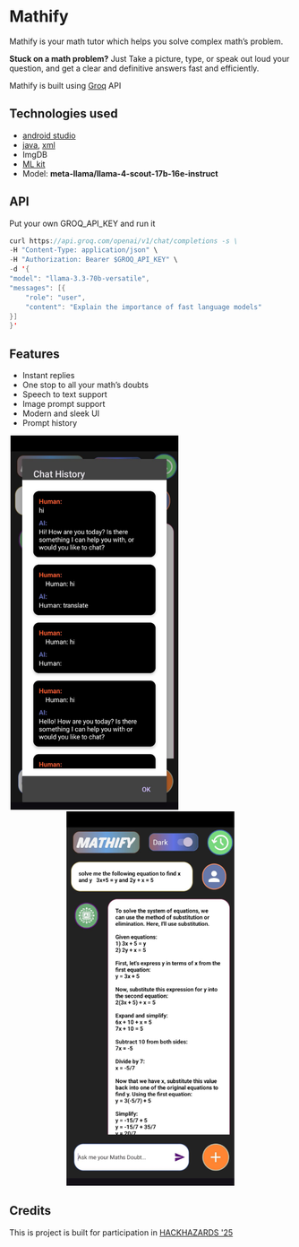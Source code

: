 # Mathify

Mathify is your math tutor which helps you solve complex math’s problem.

**Stuck on a math problem?** Just Take a picture, type, or speak out loud your question, and get a clear and definitive answers fast and efficiently.

Mathify is built using [Groq](https://groq.com/) API

## Technologies used

- [android studio](https://developer.android.com/studio)
- [java](https://www.java.com/en/), [xml](https://www.w3schools.com/xml/xml_whatis.asp)
- ImgDB
- [ML kit](https://developers.google.com/ml-kit)
- Model: **meta-llama/llama-4-scout-17b-16e-instruct**

## API

Put your own GROQ_API_KEY and run it 

```java
curl https://api.groq.com/openai/v1/chat/completions -s \
-H "Content-Type: application/json" \
-H "Authorization: Bearer $GROQ_API_KEY" \
-d '{
"model": "llama-3.3-70b-versatile",
"messages": [{
    "role": "user",
    "content": "Explain the importance of fast language models"
}]
}'
```

## Features

- Instant replies
- One stop to all your math’s doubts
- Speech to text support
- Image prompt support
- Modern and sleek UI
- Prompt history

<div align="center">
  <img src="./image1" alt="Image 1" width="300" style="margin-right: 200px;"/>
  <img src="./image2" alt="Image 2" width="300"/>
</div>


## Credits

This is project is built for participation in [HACKHAZARDS '25](https://hackhazards25.devfolio.co/)
